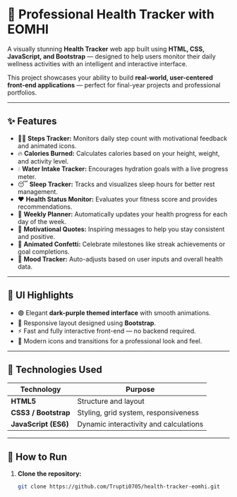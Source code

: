 # 🌿 Professional Health Tracker with EOMHI  

A visually stunning **Health Tracker** web app built using **HTML, CSS, JavaScript, and Bootstrap** — designed to help users monitor their daily wellness activities with an intelligent and interactive interface.  

This project showcases your ability to build **real-world, user-centered front-end applications** — perfect for final-year projects and professional portfolios.

---

## ✨ Features

- 🏃‍♀️ **Steps Tracker:** Monitors daily step count with motivational feedback and animated icons.  
- 🔥 **Calories Burned:** Calculates calories based on your height, weight, and activity level.  
- 💧 **Water Intake Tracker:** Encourages hydration goals with a live progress meter.  
- 😴 **Sleep Tracker:** Tracks and visualizes sleep hours for better rest management.  
- ❤️ **Health Status Monitor:** Evaluates your fitness score and provides recommendations.  
- 📅 **Weekly Planner:** Automatically updates your health progress for each day of the week.  
- 🎯 **Motivational Quotes:** Inspiring messages to help you stay consistent and positive.  
- 🎉 **Animated Confetti:** Celebrate milestones like streak achievements or goal completions.  
- 🧠 **Mood Tracker:** Auto-adjusts based on user inputs and overall health data.

---

## 🎨 UI Highlights

- 🟣 Elegant **dark-purple themed interface** with smooth animations.  
- 💫 Responsive layout designed using **Bootstrap**.  
- ⚡ Fast and fully interactive front-end — no backend required.  
- 🌈 Modern icons and transitions for a professional look and feel.  

---

## 🧩 Technologies Used

| Technology | Purpose |
|-------------|----------|
| **HTML5** | Structure and layout |
| **CSS3 / Bootstrap** | Styling, grid system, responsiveness |
| **JavaScript (ES6)** | Dynamic interactivity and calculations |

---

## 🚀 How to Run

1. **Clone the repository:**
   ```bash
   git clone https://github.com/Trupti0705/health-tracker-eomhi.git
